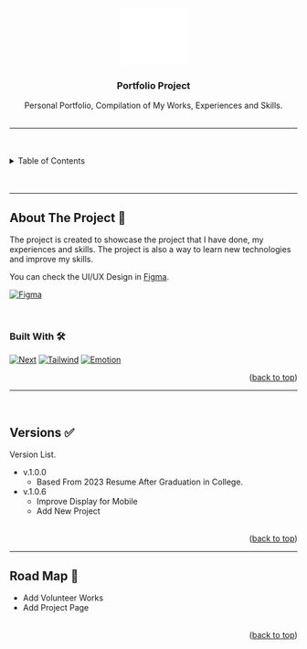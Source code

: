 <a name="readme-top"></a>

<!-- PROJECT LOGO -->
<br />
<div align="center">
  <a href="https://github.com/zyx-0314/">
    <img src="./public/static/images/nyebe_white.png" alt="Logo" width="120" height="100">
  </a>

  <h3 align="center">Portfolio Project</h3>
</div>
<div align="center">
  Personal Portfolio, Compilation of My Works, Experiences and Skills.
</div>

<br />

---

<br />
<br />

<!-- TABLE OF CONTENTS -->

<details>
  <summary>Table of Contents</summary>
  <ol>
    <li>
      <a href="#about-the-project">About The Project</a>
      <ul>
        <li><a href="#built-with">Built With</a></li>
      </ul>
    </li>
    <li><a href="#versions">Versions</a></li>
    <li><a href="#road-map">Road Map</a></li>
  </ol>
</details>

<br />
<br />

---

## About The Project 📝

The project is created to showcase the project that I have done, my experiences and skills. The project is also a way to learn new technologies and improve my skills.

You can check the UI/UX Design in [Figma](https://www.figma.com/community/file/1268740358486001871/Portfolio-Project).

[![Figma][Figma.com]][Figma.url]

<br/>

### Built With 🛠️

[![Next][NextJS.com]][NextJS-url] [![Tailwind][TailwindCSS.com]][NextJS-url] [![Emotion][Emotion.com]][Emotion-url]

<div align="right">(<a href="#readme-top">back to top</a>)</div>

---

<br/>

## Versions ✅

Version List.
- v.1.0.0
  - Based From 2023 Resume After Graduation in College.
- v.1.0.6
  - Improve Display for Mobile
  - Add New Project

<!-- - xx.xx.xx (Major Version . Minor Version . Patch Version) -->
  <!-- - Description -->

<br />

<div align="right">(<a href="#readme-top">back to top</a>)</div>

---

## Road Map 📌

- Add Volunteer Works
- Add Project Page

<br />

<div align="right">(<a href="#readme-top">back to top</a>)</div>



<!-- Frameworks -->
[Laravel.com]: https://img.shields.io/badge/Laravel-FF2D20?style=for-the-badge&logo=laravel&logoColor=white
[Laravel-url]: https://laravel.com
[CakePHP.com]: https://img.shields.io/badge/CakePHP-D33C43?style=for-the-badge&logo=cakephp&logoColor=white
[CakePHP-url]: https://cakephp.org
[ASP.NET.com]: https://img.shields.io/badge/ASP.NET-5C2D91?style=for-the-badge&logo=.net&logoColor=white
[ASP.NET-url]: https://dotnet.microsoft.com/apps/aspnet
[NextJS.com]: https://img.shields.io/badge/Next-black?style=for-the-badge&logo=next.js&logoColor=white
[NextJS-url]: https://nextjs.org
[Django.com]: https://img.shields.io/badge/Django-092E20?style=for-the-badge&logo=django&logoColor=white
[Django-url]: https://www.djangoproject.com
[Flask.com]: https://img.shields.io/badge/Flask-000000?style=for-the-badge&logo=flask&logoColor=white
[Flask-url]: https://flask.palletsprojects.com/en/2.0.x/
[ExpressJS.com]: https://img.shields.io/badge/Express.js-404D59?style=for-the-badge
[ExpressJS-url]: https://expressjs.com
[KoaJS.com]: https://img.shields.io/badge/Koa-black?style=for-the-badge&logo=koa&logoColor=white
[KoaJS-url]: https://koajs.com
[Spring.com]: https://img.shields.io/badge/Spring-6DB33F?style=for-the-badge&logo=spring&logoColor=white
[Spring-url]: https://spring.io

[React.com]: https://img.shields.io/badge/React-20232A?style=for-the-badge&logo=react&logoColor=61DAFB
[React-url]: https://reactjs.org
[Angular.com]: https://img.shields.io/badge/Angular-DD0031?style=for-the-badge&logo=angular&logoColor=white
[Angular-url]: https://angular.io
[VueJS.com]: https://img.shields.io/badge/Vue.js-35495E?style=for-the-badge&logo=vue.js&logoColor=4FC08D
[VueJS-url]: https://vuejs.org
[Svelte.com]: https://img.shields.io/badge/Svelte-FF3E00?style=for-the-badge&logo=svelte&logoColor=white
[Svelte-url]: https://svelte.dev
[EmberJS.com]: https://img.shields.io/badge/Ember.js-E04E39?style=for-the-badge&logo=ember.js&logoColor=white
[EmberJS-url]: https://emberjs.com
[BackboneJS.com]: https://img.shields.io/badge/Backbone.js-0071B5?style=for-the-badge&logo=backbone.js&logoColor=white
[BackboneJS-url]: https://backbonejs.org
[PreactJS.com]: https://img.shields.io/badge/Preact-673AB8?style=for-the-badge&logo=preact&logoColor=white
[PreactJS-url]: https://preactjs.com
[SemanticUI.com]: https://img.shields.io/badge/Semantic%20UI-35bdb2?style=for-the-badge&logo=semantic-ui&logoColor=white
[SemanticUI-url]: https://semantic-ui.com

[TailwindCSS.com]: https://img.shields.io/badge/Tailwind_CSS-38B2AC?style=for-the-badge&logo=tailwind-css&logoColor=white
[TailwindCSS-url]: https://tailwindcss.com
[Bootstrap.com]: https://img.shields.io/badge/Bootstrap-563D7C?style=for-the-badge&logo=bootstrap&logoColor=white
[Bootstrap-url]: https://getbootstrap.com
[Stylus.com]: https://img.shields.io/badge/Stylus-333333?style=for-the-badge&logo=stylus&logoColor=white
[Stylus-url]: https://stylus-lang.com
[Emotion.com]: https://img.shields.io/badge/Emotion-DB7093?style=for-the-badge&logo=styled-components&logoColor=white
[Emotion-url]: https://emotion.sh
[FramerMotion.com]: https://img.shields.io/badge/Framer_Motion-000000?style=for-the-badge&logo=framer&logoColor=white
[FramerMotion-url]: https://www.framer.com/motion/

[TensorFlow.com]: https://img.shields.io/badge/TensorFlow-FF6F00?style=for-the-badge&logo=tensorflow&logoColor=white
[TensorFlow-url]: https://www.tensorflow.org
[PyTorch.com]: https://img.shields.io/badge/PyTorch-EE4C2C?style=for-the-badge&logo=PyTorch&logoColor=white
[PyTorch-url]: https://pytorch.org

<!-- Database -->
[MySQL.com]: https://img.shields.io/badge/MySQL-00000F?style=for-the-badge&logo=mysql&logoColor=white
[MySQL-url]: https://www.mysql.com
[AmazonRDS.com]: https://img.shields.io/badge/Amazon%20RDS-232F3E?style=for-the-badge&logo=amazon-aws&logoColor=white
[AmazonRDS-url]: https://aws.amazon.com/rds
[MicrosoftSQLServer.com]: https://img.shields.io/badge/Microsoft%20SQL%20Server-CC2927?style=for-the-badge&logo=microsoft-sql-server&logoColor=white
[MicrosoftSQLServer-url]: https://www.microsoft.com/en-us/sql-server
[Oracle.com]: https://img.shields.io/badge/Oracle-F80000?style=for-the-badge&logo=oracle&logoColor=white
[Oracle-url]: https://www.oracle.com/database
[GoogleCloudSQL.com]: https://img.shields.io/badge/Google%20Cloud-4285F4?style=for-the-badge&logo=google-cloud&logoColor=white
[GoogleCloudSQL-url]: https://cloud.google.com/sql
[AzureSQL.com]: https://img.shields.io/badge/Azure%20SQL%20Database-0078D4?style=for-the-badge&logo=microsoft-azure&logoColor=white
[AzureSQL-url]: https://azure.microsoft.com/en-us/services/sql-database
[PortgreSQL.com]: https://img.shields.io/badge/PostgreSQL-316192?style=for-the-badge&logo=postgresql&logoColor=white
[PortgreSQL-url]: https://www.postgresql.org
[MariaDB.com]: https://img.shields.io/badge/MariaDB-003545?style=for-the-badge&logo=mariadb&logoColor=white
[MariaDB-url]: https://mariadb.org
[SQLite.com]: https://img.shields.io/badge/SQLite-07405E?style=for-the-badge&logo=sqlite&logoColor=white
[SQLite-url]: https://www.sqlite.org/index.html

[MongoDB.com]: https://img.shields.io/badge/MongoDB-4EA94B?style=for-the-badge&logo=mongodb&logoColor=white
[MongoDB-url]: https://www.mongodb.com
[Cassandra.com]: https://img.shields.io/badge/Apache%20Cassandra-1287B1?style=for-the-badge&logo=apache-cassandra&logoColor=white
[Cassandra-url]: https://cassandra.apache.org
[Redis.com]: https://img.shields.io/badge/Redis-DC382D?style=for-the-badge&logo=redis&logoColor=white
[Redis-url]: https://redis.io
[ApacheCouchDB.com]: https://img.shields.io/badge/Apache%20CouchDB-D32500?style=for-the-badge&logo=apache-couchdb&logoColor=white
[ApacheCouchDB-url]: https://couchdb.apache.org
[ApacheHBase.com]: https://img.shields.io/badge/Apache%20HBase-FF7A00?style=for-the-badge&logo=apache&logoColor=white
[ApacheHBase-url]: https://hbase.apache.org

<!-- Servers -->
[Apache.com]: https://img.shields.io/badge/Apache-D22128?style=for-the-badge&logo=apache&logoColor=white
[Apache-url]: https://httpd.apache.org
[Tomcat.com]: https://img.shields.io/badge/Apache%20Tomcat-F8DC75?style=for-the-badge&logo=apache-tomcat&logoColor=black
[Tomcat-url]: https://tomcat.apache.org
[NGINX.com]: https://img.shields.io/badge/Nginx-009639?style=for-the-badge&logo=nginx&logoColor=white
[NGINX-url]: https://www.nginx.com
[LiteSpeed.com]: https://img.shields.io/badge/LiteSpeed-0000FF?style=for-the-badge&logo=litespeed&logoColor=white
[LiteSpeed-url]: https://www.litespeedtech.com
[CentOS.com]: https://img.shields.io/badge/CentOS-262577?style=for-the-badge&logo=centos&logoColor=white
[CentOS-url]: https://www.centos.org
[Caddy.com]: https://img.shields.io/badge/Caddy-00A9E0?style=for-the-badge&logo=caddy&logoColor=white
[Caddy-url]: https://caddyserver.com
[Lighttpd.com]: https://img.shields.io/badge/Lighttpd-1FB815?style=for-the-badge&logo=lighttpd&logoColor=white
[Lighttpd-url]: https://www.lighttpd.net
[MicrosoftIISServer.com]: https://img.shields.io/badge/Microsoft%20IIS-00599C?style=for-the-badge&logo=microsoft&logoColor=white
[MicrosoftIISServer-url]: https://www.iis.net

<!-- API -->
[Keras.com]: https://img.shields.io/badge/Keras-D00000?style=for-the-badge&logo=Keras&logoColor=white
[Keras-url]: https://keras.io

<!-- Technologies -->
[Docker.com]: https://img.shields.io/badge/Docker-2CA5E0?style=for-the-badge&logo=docker&logoColor=white
[Docker-url]: https://www.docker.com
[Kubernetes.com]: https://img.shields.io/badge/Kubernetes-326CE5?style=for-the-badge&logo=kubernetes&logoColor=white
[Kubernetes-url]: https://kubernetes.io


<!-- Package/Dependencies Managers -->
[NPM.com]: https://img.shields.io/badge/NPM-CB3837?style=for-the-badge&logo=npm&logoColor=white
[NPM-url]: https://www.npmjs.com
[Composer.com]: https://img.shields.io/badge/Composer-885630?style=for-the-badge&logo=composer&logoColor=white
[Composer-url]: https://getcomposer.org/
[Yarn.com]: https://img.shields.io/badge/Yarn-2C8EBB?style=for-the-badge&logo=yarn&logoColor=white
[Yarn-url]: https://yarnpkg.com

<!-- CLI/Libraries/Packages -->
[Artisan.com]: https://img.shields.io/badge/Artisan-FF2D20?style=for-the-badge&logo=laravel&logoColor=white
[Artisan-url]: https://laravel.com/docs/8.x/artisan
[ScikitLearn.com]: https://img.shields.io/badge/scikit_learn-F7931E?style=for-the-badge&logo=scikit-learn&logoColor=white
[ScikitLearn-url]: https://scikit-learn.org/stable/

<!-- Runtime Environment -->
[NodeJS.com]: https://img.shields.io/badge/Node.js-339933?style=for-the-badge&logo=node.js&logoColor=white
[NodeJS-url]: https://nodejs.org/en/

<!-- Languages -->
[JavaScript.com]: https://img.shields.io/badge/JavaScript-F7DF1E?style=for-the-badge&logo=javascript&logoColor=black
[JavaScript-url]: https://www.javascript.com
[TypeScript.com]: https://img.shields.io/badge/TypeScript-007ACC?style=for-the-badge&logo=typescript&logoColor=white
[TypeScript-url]: https://www.typescriptlang.org
[PHP.com]: https://img.shields.io/badge/PHP-777BB4?style=for-the-badge&logo=php&logoColor=white
[PHP-url]: https://www.php.net
[Java.com]: https://img.shields.io/badge/Java-ED8B00?style=for-the-badge&logo=java&logoColor=white
[Java-url]: https://www.java.com/en/
[Python.com]: https://img.shields.io/badge/Python-14354C?style=for-the-badge&logo=python&logoColor=white
[Python-url]: https://www.python.org
[C++.com]: https://img.shields.io/badge/C++-00599C?style=for-the-badge&logo=c%2B%2B&logoColor=white
[C++.url]: https://www.cplusplus.com
[C.com]: https://img.shields.io/badge/C-00599C?style=for-the-badge&logo=c&logoColor=white
[C.url]: https://www.cprogramming.com
[CSharp.com]: https://img.shields.io/badge/C%23-239120?style=for-the-badge&logo=c-sharp&logoColor=white
[CSharp.url]: https://docs.microsoft.com/en-us/dotnet/csharp/
[Kotlin.com]: https://img.shields.io/badge/Kotlin-0095D5?style=for-the-badge&logo=kotlin&logoColor=white
[Kotlin.url]: https://kotlinlang.org
[Go.com]: https://img.shields.io/badge/Go-00ADD8?style=for-the-badge&logo=go&logoColor=white
[Go.url]: https://golang.org
[Ruby.com]: https://img.shields.io/badge/Ruby-CC342D?style=for-the-badge&logo=ruby&logoColor=white
[Ruby.url]: https://www.ruby-lang.org/en/
[Rust.com]: https://img.shields.io/badge/Rust-000000?style=for-the-badge&logo=rust&logoColor=white
[Rust.url]: https://www.rust-lang.org

[Figma.com]: https://img.shields.io/badge/Figma-F24E1E?style=for-the-badge&logo=figma&logoColor=white
[Figma.url]: https://www.figma.com
